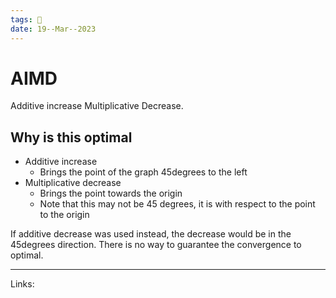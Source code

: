 ```yaml
---
tags: 🌱
date: 19--Mar--2023
---
```


# AIMD

Additive increase Multiplicative Decrease.

## Why is this optimal
- Additive increase
    - Brings the point of the graph 45degrees to the left
- Multiplicative decrease
    - Brings the point towards the origin
    - Note that this may not be 45 degrees, it is with respect to the point to the origin

If additive decrease was used instead, the decrease would be in the 45degrees direction. There is no way to guarantee the convergence to optimal.

---
Links: 